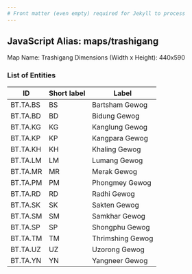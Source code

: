 ```yaml
---
# Front matter (even empty) required for Jekyll to process
---
```


## JavaScript Alias: maps/trashigang

Map Name: Trashigang
Dimensions (Width x Height): 440x590

### List of Entities

ID | Short label | Label
---|---|---|
BT.TA.BS|BS|Bartsham Gewog
BT.TA.BD|BD|Bidung Gewog
BT.TA.KG|KG|Kanglung Gewog
BT.TA.KP|KP|Kangpara Gewog
BT.TA.KH|KH|Khaling Gewog
BT.TA.LM|LM|Lumang Gewog
BT.TA.MR|MR|Merak Gewog
BT.TA.PM|PM|Phongmey Gewog
BT.TA.RD|RD|Radhi Gewog
BT.TA.SK|SK|Sakten Gewog
BT.TA.SM|SM|Samkhar Gewog
BT.TA.SP|SP|Shongphu Gewog
BT.TA.TM|TM|Thrimshing Gewog
BT.TA.UZ|UZ|Uzorong Gewog
BT.TA.YN|YN|Yangneer Gewog